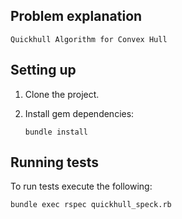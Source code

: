 ## Problem explanation
    Quickhull Algorithm for Convex Hull
## Setting up

1. Clone the project.

2. Install gem dependencies: 

    `bundle install`

## Running tests

To run tests execute the following:

`bundle exec rspec quickhull_speck.rb`
